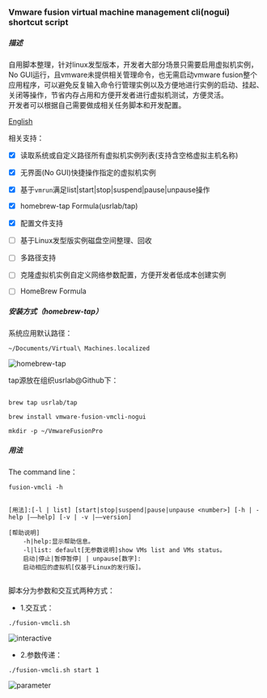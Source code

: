 ### Vmware fusion virtual machine management cli(nogui) shortcut script

##### 描述
自用脚本整理，针对linux发型版本，开发者大部分场景只需要启用虚拟机实例，No GUI运行，且vmware未提供相关管理命令，也无需启动vmware fusion整个应用程序，可以避免反复输入命令行管理实例以及方便地进行实例的启动、挂起、关闭等操作，节省内存占用和方便开发者进行虚拟机测试，方便灵活。  
开发者可以根据自己需要做成相关任务脚本和开发配置。  
  
[English](https://github.com/iotd/vmware-fusion-vmcli-nogui)  
  
相关支持：
  
- [x] 读取系统或自定义路径所有虚拟机实例列表(支持含空格虚拟主机名称)
- [x] 无界面(No GUI)快捷操作指定的虚拟机实例
- [x] 基于```vmrun```满足list|start|stop|suspend|pause|unpause操作
- [x] homebrew-tap Formula(usrlab/tap)
- [x] 配置文件支持
- [ ] 基于Linux发型版实例磁盘空间整理、回收
- [ ] 多路径支持
- [ ] 克隆虚拟机实例自定义网络参数配置，方便开发者低成本创建实例
- [ ] HomeBrew Formula


##### 安装方式（homebrew-tap）

系统应用默认路径：
```
~/Documents/Virtual\ Machines.localized
```

![homebrew-tap](https://github.com/iotd/vmware-fusion-vmcli-nogui/blob/main/images/homebrew-tap.png)

tap源放在组织usrlab@Github下：

```

brew tap usrlab/tap

brew install vmware-fusion-vmcli-nogui

```

```
mkdir -p ~/VmwareFusionPro
```

##### 用法

The command line：
```
fusion-vmcli -h
```

```

[用法]:[-l | list] [start|stop|suspend|pause|unpause <number>] [-h | -help |——help] [-v | -v |——version]

[帮助说明]
    -h|help:显示帮助信息。
    -l|list: default[无参数说明]show VMs list and VMs status。
    启动|停止|暂停暂停| | unpause[数字]:
    启动相应的虚拟机[仅基于Linux的发行版]。
    
```

脚本分为参数和交互式两种方式：

* 1.交互式：
```
./fusion-vmcli.sh
```
![interactive](https://github.com/iotd/vmware-fusion-vmcli-nogui/blob/main/images/sample-01.png)


* 2.参数传递：
```
./fusion-vmcli.sh start 1
```
![parameter](https://github.com/iotd/vmware-fusion-vmcli-nogui/blob/main/images/sample-02.png)
